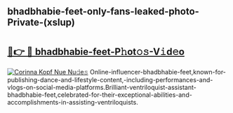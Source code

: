 ## bhadbhabie-feet-only-fans​-leaked-photo​-Private-(xslup)


# <h2><a href="https://mediaupload.pro?title=bhadbhabie-feet&ref=git">🔗👉 🔴 bhadbhabie-feet-P𝚑ot𝚘𝚜-V𝚒d𝚎o</a></h2>

[![Corinna Kopf Nue Nu𝚍e𝚜](https://i.imgur.com/0qMVB7G.gif)](https://mediaupload.pro?title=bhadbhabie-feet&ref=git)
Online-influencer-bhadbhabie-feet,known-for-publishing-dance-and-lifestyle-content,-including-performances-and-vlogs-on-social-media-platforms.Brilliant-ventriloquist-assistant-bhadbhabie-feet,celebrated-for-their-exceptional-abilities-and-accomplishments-in-assisting-ventriloquists.  